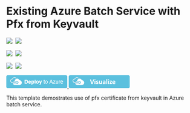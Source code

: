 # Existing Azure Batch Service with Pfx from Keyvault

<IMG SRC="https://azbotstorage.blob.core.windows.net/badges/101-batch-with-keyvault-pfx-password/PublicLastTestDate.svg" />&nbsp;
<IMG SRC="https://azbotstorage.blob.core.windows.net/badges/101-batch-with-keyvault-pfx-password/PublicDeployment.svg" />&nbsp;

<IMG SRC="https://azbotstorage.blob.core.windows.net/badges/101-batch-with-keyvault-pfx-password/FairfaxLastTestDate.svg" />&nbsp;
<IMG SRC="https://azbotstorage.blob.core.windows.net/badges/101-batch-with-keyvault-pfx-password/FairfaxDeployment.svg" />&nbsp;

<IMG SRC="https://azbotstorage.blob.core.windows.net/badges/101-batch-with-keyvault-pfx-password/BestPracticeResult.svg" />&nbsp;
<IMG SRC="https://azbotstorage.blob.core.windows.net/badges/101-batch-with-keyvault-pfx-password/CredScanResult.svg" />&nbsp;

<a href="https://portal.azure.com/#create/Microsoft.Template/uri/https%3A%2F%2Fraw.githubusercontent.com%2Fazure%2Fazure-quickstart-templates%2Fmaster%2F101-batch-with-keyvault-pfx-password%2Fazuredeploy.json" target="_blank">
    <img src="https://raw.githubusercontent.com/Azure/azure-quickstart-templates/master/1-CONTRIBUTION-GUIDE/images/deploytoazure.png"/>
</a>
<a href="http://armviz.io/#/?load=https%3A%2F%2Fraw.githubusercontent.com%2FAzure%2Fazure-quickstart-templates%2Fmaster%2F101-batch-with-keyvault-pfx-password%2Fazuredeploy.json" target="_blank">
    <img src="https://raw.githubusercontent.com/Azure/azure-quickstart-templates/master/1-CONTRIBUTION-GUIDE/images/visualizebutton.png"/>
</a>

This template demostrates use of pfx certificate from keyvault in Azure batch service.

